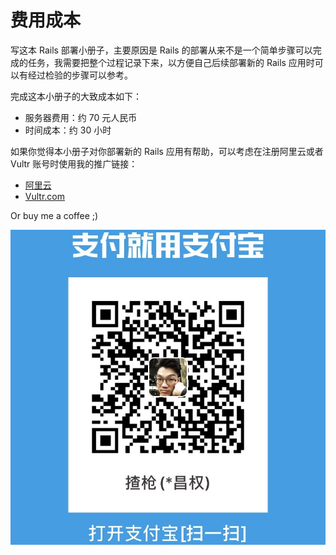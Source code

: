 # 费用成本

写这本 Rails 部署小册子，主要原因是 Rails 的部署从来不是一个简单步骤可以完成的任务，我需要把整个过程记录下来，以方便自己后续部署新的 Rails 应用时可以有经过检验的步骤可以参考。

完成这本小册子的大致成本如下：

- 服务器费用：约 70 元人民币
- 时间成本：约 30 小时

如果你觉得本小册子对你部署新的 Rails 应用有帮助，可以考虑在注册阿里云或者 Vultr 账号时使用我的推广链接：

- [阿里云](https://promotion.aliyun.com/ntms/yunparter/invite.html?userCode=3tfq70ed)
- [Vultr.com](https://www.vultr.com/?ref=7367765)

Or buy me a coffee ;)

![Alipay](images/alipay.jpg)
